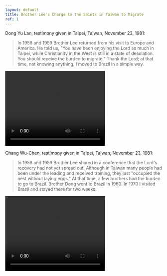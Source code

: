 ```yaml
---
layout: default
title: Brother Lee's Charge to the Saints in Taiwan to Migrate
ref: 1
---
```


Dong Yu Lan, testimony given in Taipei, Taiwan, November 23, 1981:

>In 1958 and 1959 Brother Lee returned from his visit to Europe and America. He told us, "You have been enjoying the Lord so much in Taipei, while Christianity in the West is still in a state of desolation. You should receive the burden to migrate." Thank the Lord; at that time, not knowing anything, I moved to Brazil in a simple way.

<video width="320" height="240" controls>
  <source src="movie.mp4" type="video/mp4">
  <source src="movie.ogg" type="video/ogg">
  <object data="movie.mp4" width="320" height="240">
    <embed src="movie.swf" width="320" height="240">
  </object>
</video> 

Chang Wu-Chen, testimony given in Taipei, Taiwan, November 23, 1981:

> In 1958 and 1959 Brother Lee shared in a conference that the Lord's recovery had not yet spread out. Although in Taiwan many people had been under the leading and received training, they just "occupied the nest without laying eggs." At that time, a few brothers had the burden to go to Brazil. Brother Dong went to Brazil in 1960. In 1970 I visited Brazil and stayed there for two weeks.

<video width="320" height="240" controls>
  <source src="movie.mp4" type="video/mp4">
  <source src="movie.ogg" type="video/ogg">
  <object data="movie.mp4" width="320" height="240">
    <embed src="movie.swf" width="320" height="240">
  </object>
</video> 

